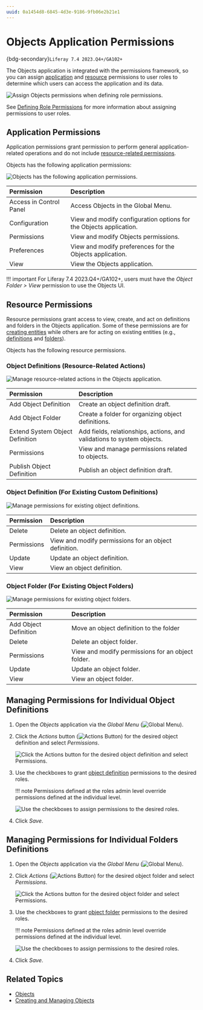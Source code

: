 ```yaml
---
uuid: 0a1454d8-6845-4d3e-9186-9fb06e2b21e1
---
```

# Objects Application Permissions

{bdg-secondary}`Liferay 7.4 2023.Q4+/GA102+`

The Objects application is integrated with the permissions framework, so you can assign [application](#application-permissions) and [resource](#resource-permissions) permissions to user roles to determine which users can access the application and its data.

![Assign Objects permissions when defining role permissions.](./objects-application-permissions/images/01.png)

See [Defining Role Permissions](../../users-and-permissions/roles-and-permissions/defining-role-permissions.md) for more information about assigning permissions to user roles.

## Application Permissions

Application permissions grant permission to perform general application-related operations and do not include [resource-related permissions](#resource-permissions).

Objects has the following application permissions:

![Objects has the following application permissions.](./objects-application-permissions/images/02.png)

| Permission              | Description                                                        |
|:------------------------|:-------------------------------------------------------------------|
| Access in Control Panel | Access Objects in the Global Menu.                                 |
| Configuration           | View and modify configuration options for the Objects application. |
| Permissions             | View and modify Objects permissions.                               |
| Preferences             | View and modify preferences for the Objects application.           |
| View                    | View the Objects application.                                      |

!!! important
    For Liferay 7.4 2023.Q4+/GA102+, users must have the *Object Folder > View* permission to use the Objects UI. 

## Resource Permissions

Resource permissions grant access to view, create, and act on definitions and folders in the Objects application. Some of these permissions are for [creating entities](#object-definitions-resource-related-actions) while others are for acting on existing entities (e.g., [definitions](#object-definition-for-existing-custom-definitions) and [folders](#object-folder-for-existing-object-folders)).

Objects has the following resource permissions.

### Object Definitions (Resource-Related Actions)

![Manage resource-related actions in the Objects application.](./objects-application-permissions/images/03.png)

| Permission                      | Description                                                            |
|:--------------------------------|:-----------------------------------------------------------------------|
| Add Object Definition           | Create an object definition draft.                                     |
| Add Object Folder               | Create a folder for organizing object definitions.                     |
| Extend System Object Definition | Add fields, relationships, actions, and validations to system objects. |
| Permissions                     | View and manage permissions related to objects.                        |
| Publish Object Definition       | Publish an object definition draft.                                    |

### Object Definition (For Existing Custom Definitions)

![Manage permissions for existing object definitions.](./objects-application-permissions/images/04.png)

| Permission  | Description                                           |
|:------------|:------------------------------------------------------|
| Delete      | Delete an object definition.                          |
| Permissions | View and modify permissions for an object definition. |
| Update      | Update an object definition.                          |
| View        | View an object definition.                            |

### Object Folder (For Existing Object Folders)

![Manage permissions for existing object folders.](./objects-application-permissions/images/05.png)

| Permission            | Description                                       |
|:----------------------|:--------------------------------------------------|
| Add Object Definition | Move an object definition to the folder           |
| Delete                | Delete an object folder.                          |
| Permissions           | View and modify permissions for an object folder. |
| Update                | Update an object folder.                          |
| View                  | View an object folder.                            |

## Managing Permissions for Individual Object Definitions

1. Open the *Objects* application via the *Global Menu* (![Global Menu](../../images/icon-applications-menu.png)).

1. Click the *Actions* button (![Actions Button](../../images/icon-actions.png)) for the desired object definition and select *Permissions*.

   ![Click the Actions button for the desired object definition and select Permissions.](./objects-application-permissions/images/06.png)

1. Use the checkboxes to grant [object definition](#object-definition-for-existing-custom-definitions) permissions to the desired roles.

   !!! note
       Permissions defined at the roles admin level override permissions defined at the individual level.

   ![Use the checkboxes to assign permissions to the desired roles.](./objects-application-permissions/images/07.png)

1. Click *Save*.

## Managing Permissions for Individual Folders Definitions

1. Open the *Objects* application via the *Global Menu* (![Global Menu](../../images/icon-applications-menu.png)).

1. Click *Actions* (![Actions Button](../../images/icon-actions.png)) for the desired object folder and select *Permissions*.

   ![Click the Actions button for the desired object folder and select Permissions.](./objects-application-permissions/images/08.png)

1. Use the checkboxes to grant [object folder](#object-folder-for-existing-object-folders) permissions to the desired roles.

   !!! note
       Permissions defined at the roles admin level override permissions defined at the individual level.

   ![Use the checkboxes to assign permissions to the desired roles.](./objects-application-permissions/images/09.png)

1. Click *Save*.

## Related Topics

* [Objects](../objects.md)
* [Creating and Managing Objects](./creating-and-managing-objects.md)
